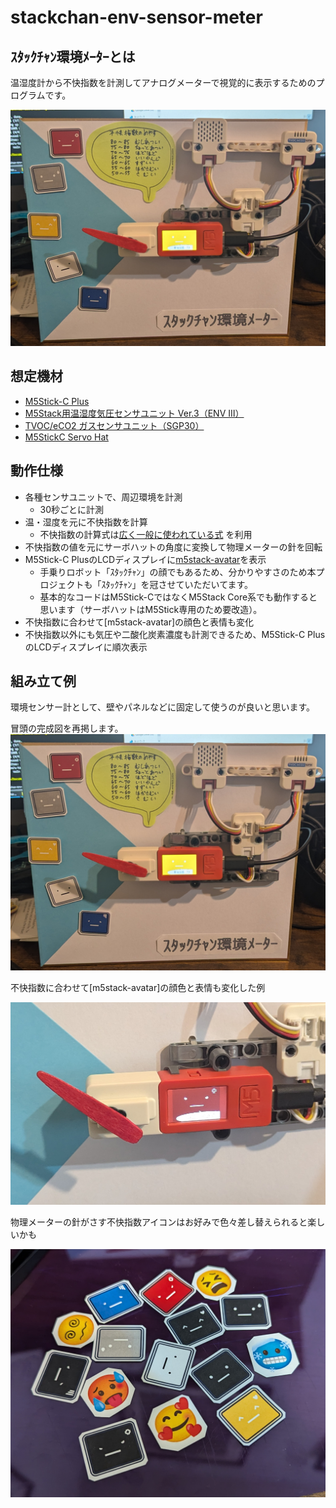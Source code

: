 # stackchan-env-sensor-meter

## ｽﾀｯｸﾁｬﾝ環境ﾒｰﾀｰとは

温湿度計から不快指数を計測してアナログメーターで視覚的に表示するためのプログラムです。

![完成図](img/embeded.png)

## 想定機材

- [M5Stick-C Plus](https://www.switch-science.com/products/6470)
- [M5Stack用温湿度気圧センサユニット Ver.3（ENV Ⅲ）](https://www.switch-science.com/products/7254?_pos=2&_sid=5f059149a&_ss=r)
- [TVOC/eCO2 ガスセンサユニット（SGP30）](https://www.switch-science.com/products/6619)
- [M5StickC Servo Hat](https://www.switch-science.com/products/6076)

## 動作仕様

- 各種センサユニットで、周辺環境を計測
  - 30秒ごとに計測
- 温・湿度を元に不快指数を計算
  - 不快指数の計算式は[広く一般に使われている式](https://ja.wikipedia.org/wiki/%E4%B8%8D%E5%BF%AB%E6%8C%87%E6%95%B0) を利用
- 不快指数の値を元にサーボハットの角度に変換して物理メーターの針を回転
- M5Stick-C PlusのLCDディスプレイに[m5stack-avatar](https://github.com/stack-chan/m5stack-avatar)を表示
  - 手乗りロボット「ｽﾀｯｸﾁｬﾝ」の顔でもあるため、分かりやすさのため本プロジェクトも「ｽﾀｯｸﾁｬﾝ」を冠させていただいてます。
  - 基本的なコードはM5Stick-CではなくM5Stack Core系でも動作すると思います（サーボハットはM5Stick専用のため要改造）。
- 不快指数に合わせて[m5stack-avatar]の顔色と表情も変化
- 不快指数以外にも気圧や二酸化炭素濃度も計測できるため、M5Stick-C PlusのLCDディスプレイに順次表示

## 組み立て例

環境センサー計として、壁やパネルなどに固定して使うのが良いと思います。

冒頭の完成図を再掲します。
![完成図](img/embeded.png)

不快指数に合わせて[m5stack-avatar]の顔色と表情も変化した例

![不快指数と表情変化](img/angry.png)

物理メーターの針がさす不快指数アイコンはお好みで色々差し替えられると楽しいかも

![アイコン](img/faces.png)
